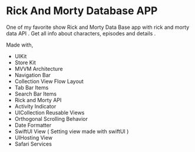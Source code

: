 # Rick And Morty Database APP
One of my favorite show Rick and Morty Data Base  app  with rick and morty data API .
Get all info about characters, episodes and details .

Made with,

* UIKit
* Store Kit
* MVVM Architecture
* Navigation Bar 
* Collection View Flow Layout
* Tab Bar Items
* Search Bar Items
* Rick and Morty API
* Activity Indicator 
* UICollection Reusable Views
* Orthogonal Scrolling Behavior
* Date Formatter
* SwiftUI View ( Setting view made with swiftUI )
* UIHosting View
* Safari Services


